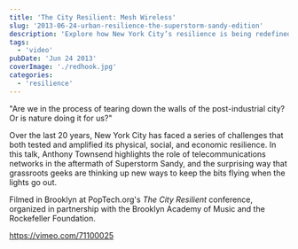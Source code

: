 ```yaml
---
title: 'The City Resilient: Mesh Wireless'
slug: '2013-06-24-urban-resilience-the-superstorm-sandy-edition'
description: 'Explore how New York City’s resilience is being redefined by innovative telecommunications strategies in the wake of Superstorm Sandy. In "The City Resilient: Mesh Wireless," Anthony Townsend discusses how grassroots tech enthusiasts are pioneering mesh networks to maintain connectivity during power outages. Discover how these efforts are dismantling traditional barriers and fostering a more adaptable urban landscape, as presented at PopTech.org’s conference in Brooklyn.'
tags:
  - 'video'
pubDate: 'Jun 24 2013'
coverImage: './redhook.jpg'
categories:
  - 'resilience'
---
```



"Are we in the process of tearing down the walls of the post-industrial city? Or is nature doing it for us?"

Over the last 20 years, New York City has faced a series of challenges that both tested and amplified its physical, social, and economic resilience. In this talk, Anthony Townsend highlights the role of telecommunications networks in the aftermath of Superstorm Sandy, and the surprising way that grassroots geeks are thinking up new ways to keep the bits flying when the lights go out.

Filmed in Brooklyn at PopTech.org's _The City Resilient_ conference, organized in partnership with the Brooklyn Academy of Music and the Rockefeller Foundation.

https://vimeo.com/71100025
